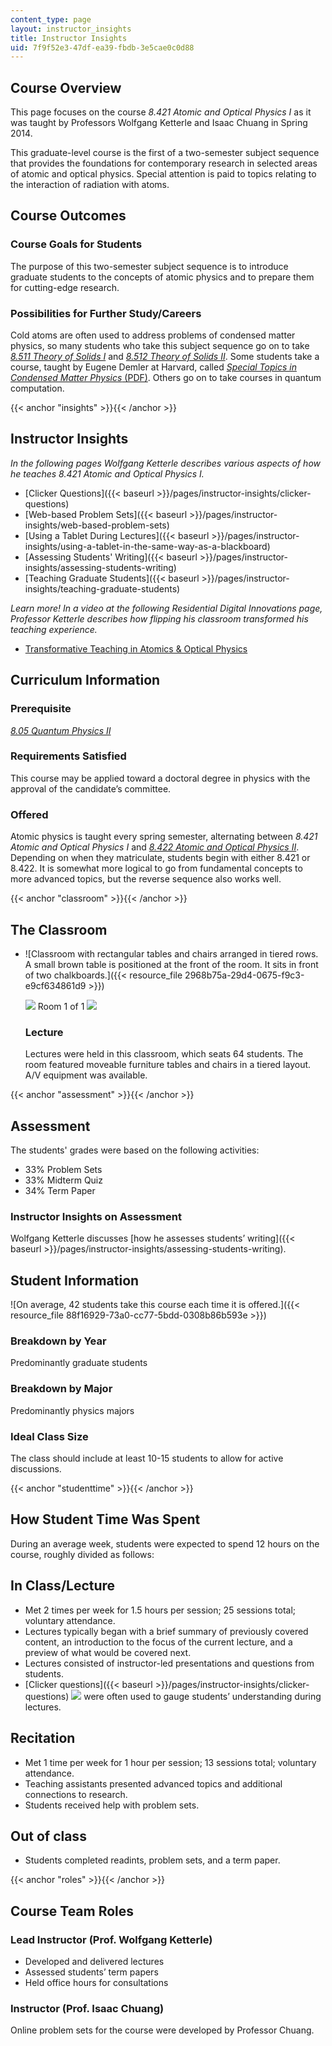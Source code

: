 ```yaml
---
content_type: page
layout: instructor_insights
title: Instructor Insights
uid: 7f9f52e3-47df-ea39-fbdb-3e5cae0c0d88
---
```


Course Overview
---------------

This page focuses on the course _8.421 Atomic and Optical Physics I_ as it was taught by Professors Wolfgang Ketterle and Isaac Chuang in Spring 2014.

This graduate-level course is the first of a two-semester subject sequence that provides the foundations for contemporary research in selected areas of atomic and optical physics. Special attention is paid to topics relating to the interaction of radiation with atoms.

Course Outcomes
---------------

### Course Goals for Students

The purpose of this two-semester subject sequence is to introduce graduate students to the concepts of atomic physics and to prepare them for cutting-edge research.

### Possibilities for Further Study/Careers

Cold atoms are often used to address problems of condensed matter physics, so many students who take this subject sequence go on to take [_8.511 Theory of Solids I_](/courses/8-511-theory-of-solids-i-fall-2004) and [_8.512 Theory of Solids II_](/courses/8-512-theory-of-solids-ii-spring-2009). Some students take a course, taught by Eugene Demler at Harvard, called [_Special Topics in Condensed Matter Physics_ (PDF)](http://cmt.harvard.edu/demler/TEACHING/p268r_2012.pdf). Others go on to take courses in quantum computation.

{{< anchor "insights" >}}{{< /anchor >}}

Instructor Insights
-------------------

_In the following pages Wolfgang Ketterle describes various aspects of how he teaches _8.421 Atomic and Optical Physics I_._

*   [Clicker Questions]({{< baseurl >}}/pages/instructor-insights/clicker-questions)
*   [Web-based Problem Sets]({{< baseurl >}}/pages/instructor-insights/web-based-problem-sets)
*   [Using a Tablet During Lectures]({{< baseurl >}}/pages/instructor-insights/using-a-tablet-in-the-same-way-as-a-blackboard)
*   [Assessing Students' Writing]({{< baseurl >}}/pages/instructor-insights/assessing-students-writing)
*   [Teaching Graduate Students]({{< baseurl >}}/pages/instructor-insights/teaching-graduate-students)

_Learn more! In a video at the following Residential Digital Innovations page, Professor Ketterle describes how flipping his classroom transformed his teaching experience._

*   [Transformative Teaching in Atomics & Optical Physics](https://openlearning.mit.edu/campus/digital-innovations/transformative-teaching-atomics-optical-physics)

Curriculum Information
----------------------

### Prerequisite

[_8.05 Quantum Physics II_](/courses/8-05-quantum-physics-ii-fall-2013)

### Requirements Satisfied

This course may be applied toward a doctoral degree in physics with the approval of the candidate’s committee.

### Offered

Atomic physics is taught every spring semester, alternating between _8.421 Atomic and Optical Physics I_ and [_8.422 Atomic and Optical Physics II_](/courses/8-422-atomic-and-optical-physics-ii-spring-2013). Depending on when they matriculate, students begin with either 8.421 or 8.422. It is somewhat more logical to go from fundamental concepts to more advanced topics, but the reverse sequence also works well.

{{< anchor "classroom" >}}{{< /anchor >}}

The Classroom
-------------

*   ![Classroom with rectangular tables and chairs arranged in tiered rows. A small brown table is positioned at the front of the room. It sits in front of two chalkboards.]({{< resource_file 2968b75a-29d4-0675-f9c3-e9cf634861d9 >}})
    
    ![](/images/educator/classroom_prev_dim.png) Room 1 of 1 ![](/images/educator/classroom_next_dim.png)
    
    ### Lecture
    
    Lectures were held in this classroom, which seats 64 students. The room featured moveable furniture tables and chairs in a tiered layout. A/V equipment was available.
    

{{< anchor "assessment" >}}{{< /anchor >}}

Assessment
----------

The students' grades were based on the following activities:

- 33% Problem Sets
- 33% Midterm Quiz
- 34% Term Paper


### Instructor Insights on Assessment
Wolfgang Ketterle discusses [how he assesses students’ writing]({{< baseurl >}}/pages/instructor-insights/assessing-students-writing).

Student Information
-------------------

![On average, 42 students take this course each time it is offered.]({{< resource_file 88f16929-73a0-cc77-5bdd-0308b86b593e >}})

### Breakdown by Year

Predominantly graduate students

### Breakdown by Major

Predominantly physics majors

### Ideal Class Size

The class should include at least 10-15 students to allow for active discussions. 

{{< anchor "studenttime" >}}{{< /anchor >}}

How Student Time Was Spent
--------------------------

During an average week, students were expected to spend 12 hours on the course, roughly divided as follows:

In Class/Lecture
----------------

*   Met 2 times per week for 1.5 hours per session; 25 sessions total; voluntary attendance.
*   Lectures typically began with a brief summary of previously covered content, an introduction to the focus of the current lecture, and a preview of what would be covered next.
*   Lectures consisted of instructor-led presentations and questions from students.
*   [Clicker questions]({{< baseurl >}}/pages/instructor-insights/clicker-questions) ![](/images/educator/icon-question-clickq.png) were often used to gauge students’ understanding during lectures.

Recitation
----------

*   Met 1 time per week for 1 hour per session; 13 sessions total; voluntary attendance.
*   Teaching assistants presented advanced topics and additional connections to research.
*   Students received help with problem sets.

Out of class
------------

*   Students completed readints, problem sets, and a term paper.

{{< anchor "roles" >}}{{< /anchor >}}

Course Team Roles
-----------------

### Lead Instructor (Prof. Wolfgang Ketterle)

*   Developed and delivered lectures
*   Assessed students’ term papers
*   Held office hours for consultations

### Instructor (Prof. Isaac Chuang)

Online problem sets for the course were developed by Professor Chuang.